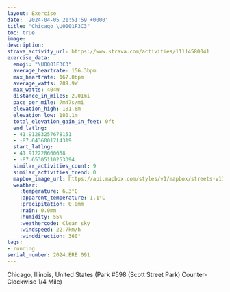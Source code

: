 ```yaml
---
layout: Exercise
date: '2024-04-05 21:51:59 +0000'
title: "Chicago \U0001F3C3"
toc: true
image:
description:
strava_activity_url: https://www.strava.com/activities/11114580041
exercise_data:
  emoji: "\U0001F3C3"
  average_heartrate: 156.3bpm
  max_heartrate: 167.0bpm
  average_watts: 289.9W
  max_watts: 404W
  distance_in_miles: 2.01mi
  pace_per_mile: 7m47s/mi
  elevation_high: 181.6m
  elevation_low: 180.1m
  total_elevation_gain_in_feet: 0ft
  end_latlng:
  - 41.91283257678151
  - -87.6436001714319
  start_latlng:
  - 41.912228660658
  - -87.65305110253394
  similar_activities_count: 9
  similar_activities_trend: 0
  mapbox_image_url: https://api.mapbox.com/styles/v1/mapbox/streets-v11/static/path-5+787af2-1.0(k%7Bx~Fdl~uO%3FwAC%5DGS%40KZw%40VY%60AaBTyA%40%7DAF%5B%40_AB%5D%3FgAEmJ%3FeGG_FV%40ZMp%40E~%40%40HFD~%40BjDBh%40Pb%40NJRB~%40GXENMN%5DBQ%3Fs%40E_CGUMSKG%5BGs%40Bc%40HURITCNFhDF%5CJRTNJ%40p%40Ab%40GTOLSDM%40%5BIeDGUQU%5DI%5D%40y%40HOJKPENCVHlDDLJPZRPBv%40ITGXUJSDc%40ImCCYISUUQEg%40%40k%40FQFKHGJGVDxCBf%40HTLNHFPBrAITKLOFY%3F%5BCoBEw%40IUOOQGSCg%40Bi%40JSPKRCXJlDFTFLNLPFtAKTMLQH_%40GkDI%5DKQKG_%40Gy%40DYAg%40IOMC%3FUDcA%3FQBKFENOGW%3FKMKEg%40%40),pin-s-s+e5b22e(-87.65139,41.91174),pin-s-f+89ae00(-87.64357000000005,41.91145999999997)/auto/800x800?access_token=pk.eyJ1Ijoiam9zaGJlY2ttYW4iLCJhIjoiY205eWR2aDd1MWZ6djJrbXc4a3M0bWZleiJ9.XiG9OWkNcZk2QzjJbxLB4A
  weather:
    :temperature: 6.3°C
    :apparent_temperature: 1.1°C
    :precipitation: 0.0mm
    :rain: 0.0mm
    :humidity: 55%
    :weathercode: Clear sky
    :windspeed: 22.7km/h
    :winddirection: 360°
tags:
- running
serial_number: 2024.ERE.091
---
```

Chicago, Illinois, United States (Park #598 (Scott Street Park) Counter-Clockwise 1/4 Mile)
